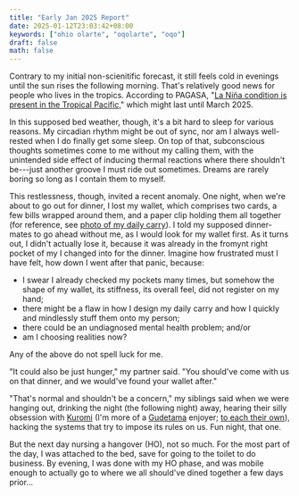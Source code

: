 ```yaml
---
title: "Early Jan 2025 Report"
date: 2025-01-12T23:03:42+08:00
keywords: ["ohio olarte", "oqolarte", "oqo"]
draft: false
math: false
---
```


Contrary to my initial non-scienitific forecast,
it still feels cold in evenings until the sun rises the following
morning. That's relatively good news for people who lives in the tropics.
According to PAGASA, "[La Niña condition is present in the Tropical Pacific,](https://www.pagasa.dost.gov.ph/press-release/170)"
which might last until March 2025.

In this supposed bed weather, though, it's a bit hard to sleep for
various reasons. My circadian rhythm might be out of sync, nor am I
always well-rested when I do finally get some sleep. On top of that,
subconscious thoughts sometimes come
to me without my calling them, with the unintended side effect of
inducing thermal reactions where there shouldn't be---just another
groove I must ride out sometimes. Dreams are rarely boring so long as
I contain them to myself.

This restlessness, though, invited a recent anomaly. One night, when
we're about to go out for dinner, I lost my wallet, which comprises
two cards, a few bills wrapped around them, and a paper clip holding them all
together (for reference, see [photo of my daily carry](/tools)).
I told my supposed dinner-mates to go ahead without me, as I
would look for my wallet first. As it turns out, I didn't actually lose
it, because it was already in the fromynt right pocket of my I changed
into for the dinner. Imagine how frustrated must I have felt, how down I
went after that panic, because:

- I swear I already checked my pockets many times, but somehow the shape
  of my wallet, its stiffness, its overall feel, did not register on my
  hand;
- there might be a flaw in how I design my daily carry and how I quickly
  and mindlessly stuff them onto my person;
- there could be an undiagnosed mental health problem; and/or
- am I choosing realities now?

Any of the above do not spell luck for me.

"It could also be just hunger," my partner said. "You should've come
with us on that dinner, and we would've found your wallet after."

"That's normal and shouldn't be a concern," my siblings said when we
were hanging out, drinking the night (the following night) away, hearing
their silly obsession with
[Kuromi](https://hellokitty.fandom.com/wiki/Kuromi) (I'm more of a
[Gudetama](https://en.wikipedia.org/wiki/Gudetama) enjoyer; [to each their own](/anti-work)), hacking the systems that try to impose its
rules on us. Fun night, that one.

But the next day nursing a hangover (HO), not so much. For the most part
of the day, I was attached to the bed, save for going to the toilet to
do business. By evening, I was done with my HO phase, and was mobile
enough to actually go to where we all should've dined together a few
days prior...
